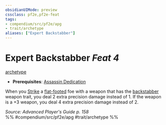 ```yaml
---
obsidianUIMode: preview
cssclass: pf2e,pf2e-feat
tags:
- compendium/src/pf2e/apg
- trait/archetype
aliases: ["Expert Backstabber"]
---
```

# Expert Backstabber  *Feat 4*  
[archetype](archetype.md "Archetype Feat Trait")  

- **Prerequisites**: [Assassin Dedication](assassin-dedication-apg.md)

When you [Strike](strike.md) a [flat-footed](conditions.md#Flat-footed) foe with a weapon that has the [backstabber](backstabber.md "Backstabber Weapon Trait") weapon trait, you deal 2 extra precision damage instead of 1. If the weapon is a +3 weapon, you deal 4 extra precision damage instead of 2.

*Source: Advanced Player's Guide p. 158*  
%% #compendium/src/pf2e/apg #trait/archetype %%